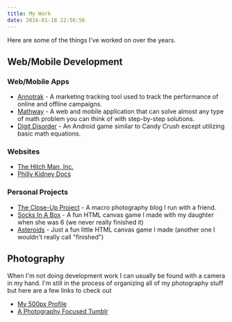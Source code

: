 ```yaml
---
title: My Work
date: 2016-01-18 22:56:56
---
```


Here are some of the things I've worked on over the years.

## Web/Mobile Development

### Web/Mobile Apps

* [Annotrak](http://annotrak.com) - A marketing tracking tool used to track the performance of online and offline campaigns.  
* [Mathway](http://mathway.com) - A web and mobile application that can solve almost any type of math problem you can think of with step-by-step solutions.
* [Digit Disorder](http://digitdisorder.com) - An Android game similar to Candy Crush except utilizing basic math equations.

### Websites

* [The Hitch Man, Inc.](http://thehitchmaninc.com)
* [Philly Kidney Docs](http://phillykidneydocs.com)

### Personal Projects
* [The Close-Up Project](http://thecloseupproject.com) - A macro photography blog I run with a friend.
* [Socks In A Box](http://games.jonwhite.me/siab) - A fun HTML canvas game I made with my daughter when she was 6 (we never really finished it)
* [Asteroids](http://games.jonwhite.me/asteroids/) - Just a fun little HTML canvas game I made (another one I wouldn't really call "finished")

## Photography

When I'm not doing development work I can usually be found with a camera in my hand.  I'm still in the process of organizing all of my photography stuff but here are a few links to check out

* [My 500px Profile](https://500px.com/jjwhite01)
* [A Photography Focused Tumblr](http://upperperk.tumblr.com/)